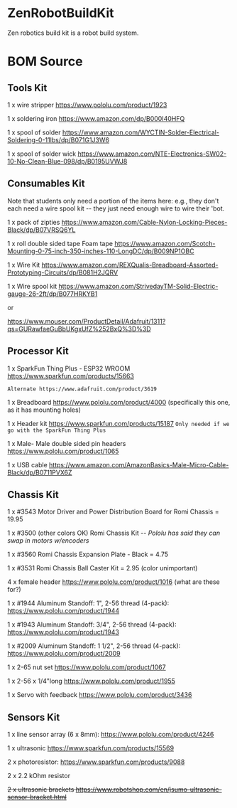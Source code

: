 ﻿# ZenRobotBuildKit

Zen robotics build kit is a robot build system.

# BOM Source

## Tools Kit
  
  1 x wire stripper https://www.pololu.com/product/1923
  
  1 x soldering iron https://www.amazon.com/dp/B000I40HFQ
  
  1 x spool of solder https://www.amazon.com/WYCTIN-Solder-Electrical-Soldering-0-11lbs/dp/B071G1J3W6
  
  1 x spool of solder wick https://www.amazon.com/NTE-Electronics-SW02-10-No-Clean-Blue-098/dp/B0195UVWJ8
  

## Consumables Kit

  Note that students only need a portion of the items here: e.g., they don't each need a wire spool kit -- they just need enough wire to wire their 'bot.

  1 x pack of zipties https://www.amazon.com/Cable-Nylon-Locking-Pieces-Black/dp/B07VRSQ6YL
  
  1 x roll double sided tape Foam tape https://www.amazon.com/Scotch-Mounting-0-75-inch-350-inches-110-LongDC/dp/B009NP1OBC
  
  1 x Wire Kit https://www.amazon.com/REXQualis-Breadboard-Assorted-Prototyping-Circuits/dp/B081H2JQRV
  
  1 x Wire spool kit https://www.amazon.com/StrivedayTM-Solid-Electric-gauge-26-2ft/dp/B077HRKYB1
  
  or
  
  https://www.mouser.com/ProductDetail/Adafruit/1311?qs=GURawfaeGuBbUKgxUfZ%252BxQ%3D%3D



## Processor Kit

  1 x SparkFun Thing Plus - ESP32 WROOM https://www.sparkfun.com/products/15663
  
```Alternate https://www.adafruit.com/product/3619 ```
  
  1 x Breadboard https://www.pololu.com/product/4000 (specifically this one, as it has mounting holes)
  
  1 x Header kit https://www.sparkfun.com/products/15187
  ```Only needed if we go with the SparkFun Thing Plus```
  
  1 x Male- Male double sided pin headers https://www.pololu.com/product/1065
  
  1 x USB cable https://www.amazon.com/AmazonBasics-Male-Micro-Cable-Black/dp/B0711PVX6Z

## Chassis Kit

  1 x #3543 Motor Driver and Power Distribution Board for Romi Chassis = 19.95
  
  1 x #3500 (other colors OK) Romi Chassis Kit -- *Pololu has said they can swap in motors w/encoders*
  
  1 x #3560 Romi Chassis Expansion Plate - Black = 4.75
  
  1 x #3531 Romi Chassis Ball Caster Kit = 2.95 (color unimportant)
  
  4 x female header https://www.pololu.com/product/1016 (what are these for?)
  
  1 x #1944 Aluminum Standoff: 1", 2-56 thread (4-pack): https://www.pololu.com/product/1944
  
  1 x #1943 Aluminum Standoff: 3/4", 2-56 thread (4-pack): https://www.pololu.com/product/1943

  1 x #2009 Aluminum Standoff: 1 1/2", 2-56 thread (4-pack): https://www.pololu.com/product/2009
  
  1 x 2-65 nut set https://www.pololu.com/product/1067
  
  1 x 2-56 x 1/4"long https://www.pololu.com/product/1955   

  1 x Servo with feedback https://www.pololu.com/product/3436
  
## Sensors Kit
  
  1 x line sensor array (6 x 8mm): https://www.pololu.com/product/4246
  
  1 x ultrasonic https://www.sparkfun.com/products/15569

  2 x photoresistor: https://www.sparkfun.com/products/9088
  
  2 x 2.2 kOhm resistor
  
  ~~2 x ultrasonic brackets https://www.robotshop.com/en/jsumo-ultrasonic-sensor-bracket.html~~
  
